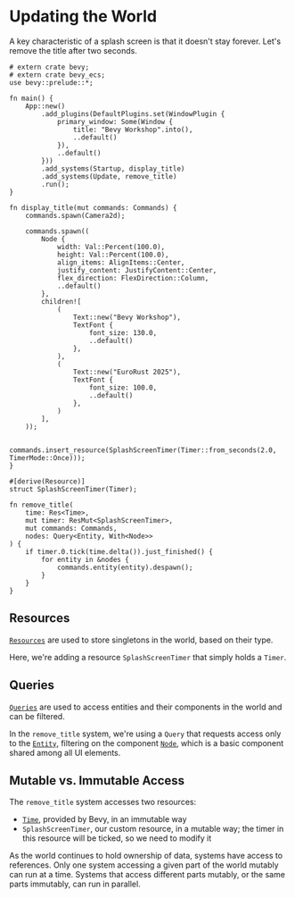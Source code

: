 # Updating the World

A key characteristic of a splash screen is that it doesn't stay forever. Let's remove the title after two seconds.

```rust,no_run
# extern crate bevy;
# extern crate bevy_ecs;
use bevy::prelude::*;

fn main() {
    App::new()
        .add_plugins(DefaultPlugins.set(WindowPlugin {
            primary_window: Some(Window {
                title: "Bevy Workshop".into(),
                ..default()
            }),
            ..default()
        }))
        .add_systems(Startup, display_title)
        .add_systems(Update, remove_title)
        .run();
}

fn display_title(mut commands: Commands) {
    commands.spawn(Camera2d);

    commands.spawn((
        Node {
            width: Val::Percent(100.0),
            height: Val::Percent(100.0),
            align_items: AlignItems::Center,
            justify_content: JustifyContent::Center,
            flex_direction: FlexDirection::Column,
            ..default()
        },
        children![
            (
                Text::new("Bevy Workshop"),
                TextFont {
                    font_size: 130.0,
                    ..default()
                },
            ),
            (
                Text::new("EuroRust 2025"),
                TextFont {
                    font_size: 100.0,
                    ..default()
                },
            )
        ],
    ));

    commands.insert_resource(SplashScreenTimer(Timer::from_seconds(2.0, TimerMode::Once)));
}

#[derive(Resource)]
struct SplashScreenTimer(Timer);

fn remove_title(
    time: Res<Time>,
    mut timer: ResMut<SplashScreenTimer>,
    mut commands: Commands,
    nodes: Query<Entity, With<Node>>
) {
    if timer.0.tick(time.delta()).just_finished() {
        for entity in &nodes {
            commands.entity(entity).despawn();
        }
    }
}
```

## Resources

[`Resources`](https://docs.rs/bevy/0.17.2/bevy/ecs/prelude/trait.Resource.html) are used to store singletons in the world, based on their type.

Here, we're adding a resource `SplashScreenTimer` that simply holds a `Timer`.

## Queries

[`Queries`](https://docs.rs/bevy/0.17.2/bevy/ecs/prelude/struct.Query.html) are used to access entities and their components in the world and can be filtered.

In the `remove_title` system, we're using a `Query` that requests access only to the [`Entity`](https://docs.rs/bevy/0.17.2/bevy/ecs/entity/struct.Entity.html), filtering on the component [`Node`](https://docs.rs/bevy/0.17.2/bevy/prelude/struct.Node.html), which is a basic component shared among all UI elements.

## Mutable vs. Immutable Access

The `remove_title` system accesses two resources:

- [`Time`](https://docs.rs/bevy/0.17.2/bevy/prelude/struct.Time.html), provided by Bevy, in an immutable way
- `SplashScreenTimer`, our custom resource, in a mutable way; the timer in this resource will be ticked, so we need to modify it

As the world continues to hold ownership of data, systems have access to references. Only one system accessing a given part of the world mutably can run at a time. Systems that access different parts mutably, or the same parts immutably, can run in parallel.
